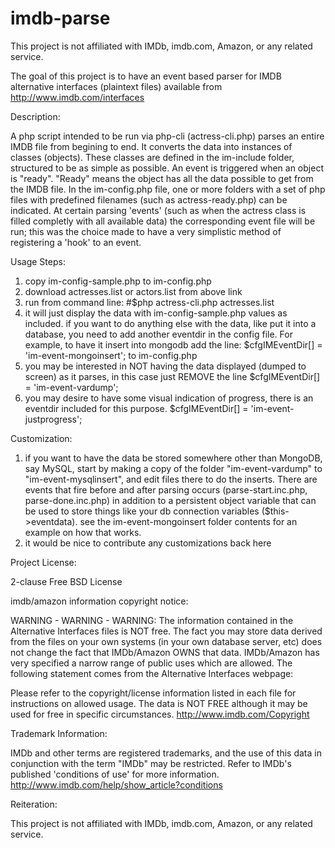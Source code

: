 imdb-parse
==========

This project is not affiliated with IMDb, imdb.com, Amazon, or any related service.


The goal of this project is to have an event based parser for IMDB alternative interfaces (plaintext files) available from
http://www.imdb.com/interfaces

Description:

A php script intended to be run via php-cli (actress-cli.php) parses an entire IMDB file from begining to end. It converts the data into instances of classes (objects). These classes are defined in the im-include folder, structured to be as simple as possible. An event is triggered when an object is "ready". "Ready" means the object has all the data possible to get from the IMDB file. In the im-config.php file, one or more folders with a set of php files with predefined filenames (such as actress-ready.php) can be indicated. At certain parsing 'events' (such as when the actress class is filled completly with all available data) the corresponding event file will be run; this was the choice made to have a very simplistic method of registering a 'hook' to an event.

Usage Steps:

1. copy im-config-sample.php to im-config.php
2. download actresses.list or actors.list from above link
3. run from command line: #$php actress-cli.php actresses.list 
4. it will just display the data with im-config-sample.php values as included.
if you want to do anything else with the data, like put it into a database, you need to add another eventdir in the config file. For example, to have it insert into mongodb add the line:
	$cfgIMEventDir[] = 'im-event-mongoinsert';
to im-config.php
5. you may be interested in NOT having the data displayed (dumped to screen) as it parses, in this case just REMOVE the line
	$cfgIMEventDir[] = 'im-event-vardump';
6. you may desire to have some visual indication of progress, there is an eventdir included for this purpose.
	$cfgIMEventDir[] = 'im-event-justprogress';  

Customization:

1. if you want to have the data be stored somewhere other than MongoDB, say MySQL, start by making a copy of the folder "im-event-vardump" to "im-event-mysqlinsert", and edit files there to do the inserts. There are events that fire before and after parsing occurs (parse-start.inc.php, parse-done.inc.php) in addition to a persistent object variable that can be used to store things like your db connection variables ($this->eventdata). see the im-event-mongoinsert folder contents for an example on how that works.
2. it would be nice to contribute any customizations back here

Project License:

2-clause Free BSD License


imdb/amazon information copyright notice:

WARNING - WARNING - WARNING: The information contained in the Alternative Interfaces files is NOT free. The fact you may store data derived from the files on your own systems (in your own database server, etc) does not change the fact that IMDb/Amazon OWNS that data. IMDb/Amazon has very specified a narrow range of public uses which are allowed. The following statement comes from the Alternative Interfaces webpage:

Please refer to the copyright/license information listed in each file for instructions on allowed usage. The data is NOT FREE although it may be used for free in specific circumstances.
http://www.imdb.com/Copyright


Trademark Information:

IMDb and other terms are registered trademarks, and the use of this data in conjunction with the term "IMDb" may be restricted. Refer to IMDb's published 'conditions of use' for more information. http://www.imdb.com/help/show_article?conditions 

Reiteration: 

This project is not affiliated with IMDb, imdb.com, Amazon, or any related service.


